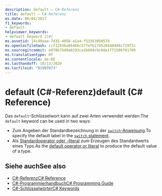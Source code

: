 ```yaml
---
description: default – C#-Referenz
title: default – C#-Referenz
ms.date: 08/04/2017
f1_keywords:
- default
helpviewer_keywords:
- default keyword [C#]
ms.assetid: 14c48aaa-7d35-4058-a1a4-f53353050579
ms.openlocfilehash: ccf12936a66466c57fefb174528448440cf29f2c
ms.sourcegitcommit: e078b7540a8293ca1b604c9c0da1ff1506f0170b
ms.translationtype: HT
ms.contentlocale: de-DE
ms.lasthandoff: 10/13/2020
ms.locfileid: "91997673"
---
```

# <a name="default-c-reference"></a><span data-ttu-id="0da5c-103">default (C#-Referenz)</span><span class="sxs-lookup"><span data-stu-id="0da5c-103">default (C# Reference)</span></span>

<span data-ttu-id="0da5c-104">Das `default`-Schlüsselwort kann auf zwei Arten verwendet werden:</span><span class="sxs-lookup"><span data-stu-id="0da5c-104">The `default` keyword can be used in two ways:</span></span>

- <span data-ttu-id="0da5c-105">Zum Angeben der Standardbezeichnung in der [`switch`-Anweisung](switch.md).</span><span class="sxs-lookup"><span data-stu-id="0da5c-105">To specify the default label in the [`switch` statement](switch.md).</span></span>
- <span data-ttu-id="0da5c-106">Als [Standardoperator oder -literal](../operators/default.md) zum Erzeugen des Standardwerts eines Typs.</span><span class="sxs-lookup"><span data-stu-id="0da5c-106">As the [default operator or literal](../operators/default.md) to produce the default value of a type.</span></span>

## <a name="see-also"></a><span data-ttu-id="0da5c-107">Siehe auch</span><span class="sxs-lookup"><span data-stu-id="0da5c-107">See also</span></span>

- [<span data-ttu-id="0da5c-108">C#-Referenz</span><span class="sxs-lookup"><span data-stu-id="0da5c-108">C# Reference</span></span>](../index.md)
- [<span data-ttu-id="0da5c-109">C#-Programmierhandbuch</span><span class="sxs-lookup"><span data-stu-id="0da5c-109">C# Programming Guide</span></span>](../../programming-guide/index.md)
- [<span data-ttu-id="0da5c-110">C#-Schlüsselwörter</span><span class="sxs-lookup"><span data-stu-id="0da5c-110">C# Keywords</span></span>](index.md)
